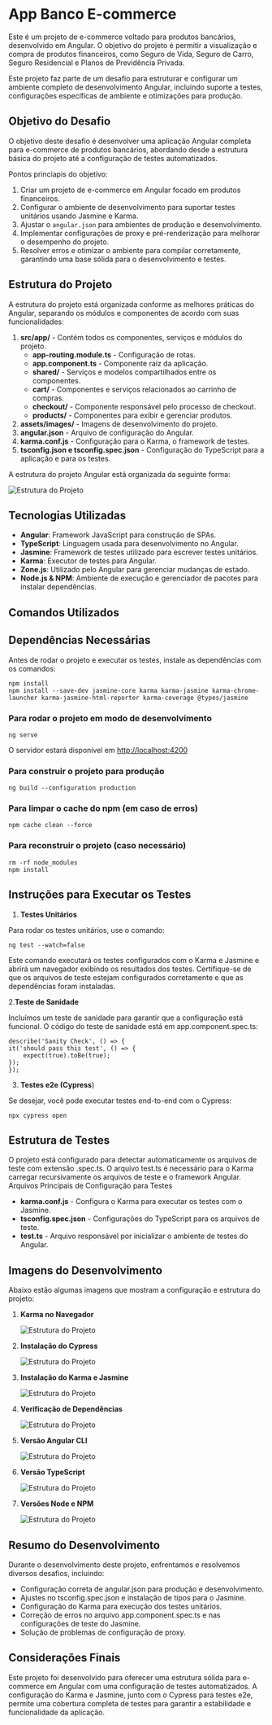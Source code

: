 # App Banco E-commerce

Este é um projeto de e-commerce voltado para produtos bancários, desenvolvido em Angular. O objetivo do projeto é permitir a visualização e compra de produtos financeiros, como Seguro de Vida, Seguro de Carro, Seguro Residencial e Planos de Previdência Privada.

Este projeto faz parte de um desafio para estruturar e configurar um ambiente completo de desenvolvimento Angular, incluindo suporte a testes, configurações específicas de ambiente e otimizações para produção.

## Objetivo do Desafio

O objetivo deste desafio é desenvolver uma aplicação Angular completa para e-commerce de produtos bancários, abordando desde a estrutura básica do projeto até a configuração de testes automatizados.

Pontos princiapis do objetivo:

1. Criar um projeto de e-commerce em Angular focado em produtos financeiros.
2. Configurar o ambiente de desenvolvimento para suportar testes unitários usando Jasmine e Karma.
3. Ajustar o `angular.json` para ambientes de produção e desenvolvimento.
4. Implementar configurações de proxy e pré-renderização para melhorar o desempenho do projeto.
5. Resolver erros e otimizar o ambiente para compilar corretamente, garantindo uma base sólida para o desenvolvimento e testes.

## Estrutura do Projeto

A estrutura do projeto está organizada conforme as melhores práticas do Angular, separando os módulos e componentes de acordo com suas funcionalidades:

1. **src/app/** - Contém todos os componentes, serviços e módulos do projeto.
    - **app-routing.module.ts** - Configuração de rotas.
    - **app.component.ts** - Componente raiz da aplicação.
    - **shared/** - Serviços e modelos compartilhados entre os componentes.
    - **cart/** - Componentes e serviços relacionados ao carrinho de compras.
    - **checkout/** - Componente responsável pelo processo de checkout.
    - **products/** - Componentes para exibir e gerenciar produtos.
2. **assets/images/** - Imagens de desenvolvimento do projeto.
3. **angular.json** - Arquivo de configuração do Angular.
4. **karma.conf.js** - Configuração para o Karma, o framework de testes.
5. **tsconfig.json e tsconfig.spec.json** - Configuração do TypeScript para a aplicação e para os testes.

A estrutura do projeto Angular está organizada da seguinte forma:

![Estrutura do Projeto](/src/assets/images/Estrutura_Projeto.PNG)

## Tecnologias Utilizadas

- **Angular**: Framework JavaScript para construção de SPAs.
- **TypeScript**: Linguagem usada para desenvolvimento no Angular.
- **Jasmine**: Framework de testes utilizado para escrever testes unitários.
- **Karma**: Executor de testes para Angular.
- **Zone.js**: Utilizado pelo Angular para gerenciar mudanças de estado.
- **Node.js & NPM**: Ambiente de execução e gerenciador de pacotes para instalar dependências.

## Comandos Utilizados

## Dependências Necessárias

Antes de rodar o projeto e executar os testes, instale as dependências com os comandos:

    npm install
    npm install --save-dev jasmine-core karma karma-jasmine karma-chrome-launcher karma-jasmine-html-reporter karma-coverage @types/jasmine

### Para rodar o projeto em modo de desenvolvimento

    ng serve

O servidor estará disponível em <http://localhost:4200>

### Para construir o projeto para produção

    ng build --configuration production

### Para limpar o cache do npm (em caso de erros)

    npm cache clean --force

### Para reconstruir o projeto (caso necessário)

    rm -rf node_modules
    npm install

## Instruções para Executar os Testes

1. **Testes Unitários**

Para rodar os testes unitários, use o comando:

    ng test --watch=false

Este comando executará os testes configurados com o Karma e Jasmine e abrirá um navegador exibindo os resultados dos testes. Certifique-se de que os arquivos de teste estejam configurados corretamente e que as dependências foram instaladas.

2.**Teste de Sanidade**

Incluímos um teste de sanidade para garantir que a configuração está funcional. O código do teste de sanidade está em app.component.spec.ts:

    describe('Sanity Check', () => {
    it('should pass this test', () => {
        expect(true).toBe(true);
    });
    });

3. **Testes e2e (Cypress**)

Se desejar, você pode executar testes end-to-end com o Cypress:

    npx cypress open

## Estrutura de Testes

O projeto está configurado para detectar automaticamente os arquivos de teste com extensão .spec.ts. O arquivo test.ts é necessário para o Karma carregar recursivamente os arquivos de teste e o framework Angular.
Arquivos Principais de Configuração para Testes

- **karma.conf.js** - Configura o Karma para executar os testes com o Jasmine.
- **tsconfig.spec.json** - Configurações do TypeScript para os arquivos de teste.
- **test.ts** - Arquivo responsável por inicializar o ambiente de testes do Angular.

## Imagens do Desenvolvimento

Abaixo estão algumas imagens que mostram a configuração e estrutura do projeto:

1. **Karma no Navegador**

    ![Estrutura do Projeto](/src/assets/images/Karma_Navegador.PNG)

2. **Instalação do Cypress**

    ![Estrutura do Projeto](/src/assets/images/Instalacao_Cypress.PNG)

3. **Instalação do Karma e Jasmine**

    ![Estrutura do Projeto](/src/assets/images/Instalacao_Karma_Jasmine.PNG)

4. **Verificação de Dependências**

    ![Estrutura do Projeto](/src/assets/images/Verificando_Dependencias.PNG)

5. **Versão Angular CLI**

    ![Estrutura do Projeto](/src/assets/images/Versao_Angular_Cli.PNG)

6. **Versão TypeScript**

    ![Estrutura do Projeto](/src/assets/images/Versao_TypeScript.PNG)

7. **Versões Node e NPM**

    ![Estrutura do Projeto](/src/assets/images/Versoes_Node_Npm.PNG)

## Resumo do Desenvolvimento

Durante o desenvolvimento deste projeto, enfrentamos e resolvemos diversos desafios, incluindo:

- Configuração correta de angular.json para produção e desenvolvimento.
- Ajustes no tsconfig.spec.json e instalação de tipos para o Jasmine.
- Configuração do Karma para execução dos testes unitários.
- Correção de erros no arquivo app.component.spec.ts e nas configurações de teste do Jasmine.
- Solução de problemas de configuração de proxy.

## Considerações Finais

Este projeto foi desenvolvido para oferecer uma estrutura sólida para e-commerce em Angular com uma configuração de testes automatizados. A configuração do Karma e Jasmine, junto com o Cypress para testes e2e, permite uma cobertura completa de testes para garantir a estabilidade e funcionalidade da aplicação.
